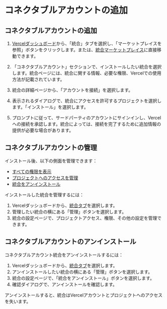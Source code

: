 # コネクタブルアカウントの追加

## コネクタブルアカウントの追加

1. [Vercelダッシュボード](/dashboard)から、「統合」タブを選択し、「マーケットプレイスを参照」ボタンをクリックします。または、[統合マーケットプレイス](https://vercel.com/integrations)に直接移動できます。

2. 「コネクタブルアカウント」セクションで、インストールしたい統合を選択します。統合ページには、統合に関する情報、必要な権限、Vercelでの使用方法が記載されています。

3. 統合の詳細ページから、「アカウントを接続」を選択します。

4. 表示されるダイアログで、統合にアクセスを許可するプロジェクトを選択します。「インストール」を選択します。

5. プロンプトに従って、サードパーティのアカウントにサインインし、Vercelへの接続を承認します。統合によっては、接続を完了するために追加情報の提供が必要な場合があります。

## コネクタブルアカウントの管理

インストール後、以下の側面を管理できます：

- [すべての権限を表示](/docs/integrations/install-an-integration/manage-integrations-reference)
- [プロジェクトへのアクセスを管理](/docs/integrations/install-an-integration/manage-integrations-reference#manage-project-access)
- [統合をアンインストール](/docs/integrations/install-an-integration/add-a-connectable-account#uninstall-a-connectable-account)

インストールした統合を管理するには：

1. Vercelダッシュボードから、[統合タブ](/dashboard/integrations)を選択します。
2. 管理したい統合の横にある「管理」ボタンを選択します。
3. 統合の設定ページで、プロジェクトアクセス、権限、その他の設定を管理できます。

## コネクタブルアカウントのアンインストール

コネクタブルアカウント統合をアンインストールするには：

1. Vercelダッシュボードから、[統合タブ](/dashboard/integrations)を選択します。
2. アンインストールしたい統合の横にある「管理」ボタンを選択します。
3. 統合の設定ページで、「統合をアンインストール」ボタンを選択します。
4. 確認ダイアログで、アンインストールを確認します。

アンインストールすると、統合はVercelアカウントとプロジェクトへのアクセスを失います。

